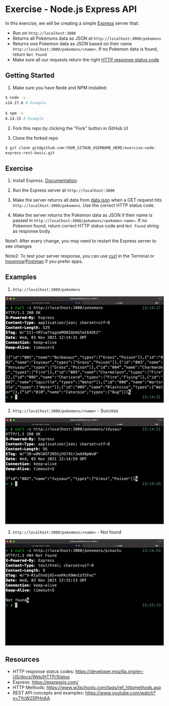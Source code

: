 # Exercise - Node.js Express API

In this exercise, we will be creating a simple [Express](https://expressjs.com/) server that:

- Run on `http://localhost:3000`
- Returns all Pokemons data as JSON at `http://localhost:3000/pokemons`
- Returns one Pokemon data as JSON based on their name `http://localhost:3000/pokemons/<name>`. If no Pokemon data is found, return `Not Found`
- Make sure all our requests return the right [HTTP response status code](https://developer.mozilla.org/en-US/docs/Web/HTTP/Status)

## Getting Started

1. Make sure you have Node and NPM installed:

```bash
$ node -v
v14.17.6 # Example

$ npm -v
6.14.15 # Example
```

2. Fork this repo by clicking the "Fork" button in GitHub UI

3. Clone the forked repo

```
$ git clone git@github.com:YOUR_GITHUB_USERNAME_HERE/exercise-node-express-rest-basic.git
```

## Exercise

1. Install Express. [Documentation](https://expressjs.com/en/starter/installing.html)

2. Run the Express server at `http://localhost:3000`

3. Make the server returns all data from [data.json](./data.json) when a GET request hits `http://localhost:3000/pokemons`. Use the correct HTTP status code.

4. Make the server returns the Pokemon data as JSON if their name is passed in `http://localhost:3000/pokemons/<pokemon-name>`. If no Pokemon found, return correct HTTP status code and `Not Found` string as response body.

Note1: After every change, you may need to restart the Express server to see changes

Note2: To test your server response, you can use [curl](https://curl.se/) in the Terminal or [Insomnia](https://insomnia.rest/)/[Postman](https://www.postman.com/) if you prefer apps.

## Examples

1. `http://localhost:3000/pokemons`

![](./examples/pokemons.png)

2. `http://localhost:3000/pokemons/<name>` - Success

![](./examples/pokemonName200.png)

3. `http://localhost:3000/pokemons/<name>` - Not found

![](./examples/pokemonName404.png)

## Resources

- HTTP response status codes: https://developer.mozilla.org/en-US/docs/Web/HTTP/Status
- Express: https://expressjs.com/
- HTTP Methods: https://www.w3schools.com/tags/ref_httpmethods.asp
- REST API concepts and examples: https://www.youtube.com/watch?v=7YcW25PHnAA
